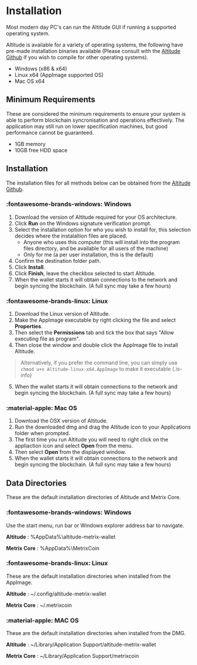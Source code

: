 # Installation

Most modern day PC's can run the Altitude GUI if running a supported operating system.

Altitude is available for a variety of operating systems, the following have pre-made installation binaries available (Please consult with the [Altitude Github](https://github.com/TheLindaProjectInc/Altitude) if you wish to compile for other operating systems).

- Windows (x86 & x64)
- Linux x64 (AppImage supported OS)
- Mac OS x64

## Minimum Requirements

These are considered the minimum requirements to ensure your system is able to perform blockchain syncronisation and operations effectively. The application may still run on lower specification machines, but good performance cannot be guaranteed.

- 1GB memory
- 10GB free HDD space


## Installation

The installation files for all methods below can be obtained from the [Altitude Github](https://github.com/TheLindaProjectInc/Altitude/releases/latest).

### :fontawesome-brands-windows: Windows

1. Download the version of Altitude required for your OS architecture.
2. Click **Run** on the Windows signature verification prompt.
3. Select the installation option for who you wish to install for, this selection decides where the instalaltion files are placed.
    - Anyone who uses this computer (this will install into the program files directory, and be available for all users of the machine)
    - Only for me (a per user installation, this is the default)
4. Confirm the destination folder path.
5. Click **Install**.
6. Click **Finish**, leave the checkbox selected to start Altitude.
7. When the wallet starts it will obtain connections to the network and begin syncing the blockchain. (A full sync may take a few hours)

### :fontawesome-brands-linux: Linux

1. Download the Linux version of Altitude.
2. Make the AppImage executable by right clicking the file and select **Properties**.
3. Then select the **Permissions** tab and tick the box that says "Allow executing file as program".
4. Then close the window and double click the AppImage file to install Altitude.
> Alternatively, if you prefer the command line, you can simply use `chmod u+x Altitude-linux-x64.AppImage` to make it executable
{.is-info}
5. When the wallet starts it will obtain connections to the network and begin syncing the blockchain. (A full sync may take a few hours)

### :material-apple: Mac OS

1. Download the OSX version of Altitude.
2. Run the downloaded dmg and drag the Altitude icon to your Applications folder when prompted.
3. The first time you run Altitude you will need to right click on the appliaction icon and select **Open** from the menu.
4. Then select **Open** from the displayed window.
5. When the wallet starts it will obtain connections to the network and begin syncing the blockchain. (A full sync may take a few hours)

## Data Directories

These are the default installation directories of Altitude and Metrix Core.

### :fontawesome-brands-windows: Windows

Use the start menu, run bar or Windows explorer address bar to navigate.

**Altitude** : %AppData%\altitude-metrix-wallet 

**Metrix Core** : %AppData%\MetrixCoin
 
### :fontawesome-brands-linux: Linux

These are the default installation directories when installed from the AppImage.

**Altitude** : ~/.config/altitude-metrix-wallet

**Metrix Core** : ~/.metrixcoin


### :material-apple: MAC OS

These are the default installation directories when installed from the DMG.

**Altitude** : ~/Library/Application Support/altitude-metrix-wallet

**Metrix Core** : ~/Library/Application Support/metrixcoin
